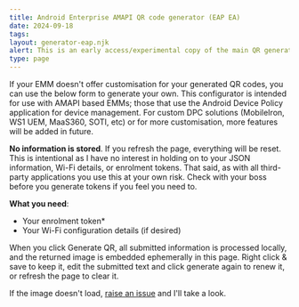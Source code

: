 ```yaml
---
title: Android Enterprise AMAPI QR code generator (EAP EA)
date: 2024-09-18
tags:
layout: generator-eap.njk
alert: This is an early access/experimental copy of the main QR generator supporting EAP. Go back to the original generator with the nav icon above.
type: page
---
```


If your EMM doesn't offer customisation for your generated QR codes, you can use the below form to generate your own. This configurator is intended for use with AMAPI based EMMs; those that use the Android Device Policy application for device management. For custom DPC solutions (MobileIron, WS1 UEM, MaaS360, SOTI, etc) or for more customisation, more features will be added in future.

**No information is stored**. If you refresh the page, everything will be reset. This is intentional as I have no interest in holding on to your JSON information, Wi-Fi details, or enrolment tokens. That said, as with all third-party applications you use this at your own risk. Check with your boss before you generate tokens if you feel you need to.

**What you need**:

- Your enrolment token*
- Your Wi-Fi configuration details (if desired)

When you click Generate QR, all submitted information is processed locally, and the returned image is embedded ephemerally in this page. Right click & save to keep it, edit the submitted text and click generate again to renew it, or refresh the page to clear it.

If the image doesn't load, [raise an issue](https://github.com/jasonbayton/11ty/issues/new/choose) and I'll take a look.
